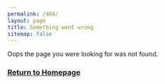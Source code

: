 ```yaml
---
permalink: /404/
layout: page
title: Something went wrong
sitemap: false
---
```


Oops the page you were looking for was not found.

<h3><a class="button" href="https://skygear.io">Return to Homepage</a></h3>
